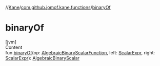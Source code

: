 //[Kane](../index.md)/[com.github.jomof.kane.functions](index.md)/[binaryOf](binary-of.md)



# binaryOf  
[jvm]  
Content  
fun [binaryOf](binary-of.md)(op: [AlgebraicBinaryScalarFunction](-algebraic-binary-scalar-function/index.md), left: [ScalarExpr](../com.github.jomof.kane.impl/-scalar-expr/index.md), right: [ScalarExpr](../com.github.jomof.kane.impl/-scalar-expr/index.md)): [AlgebraicBinaryScalar](-algebraic-binary-scalar/index.md)  



